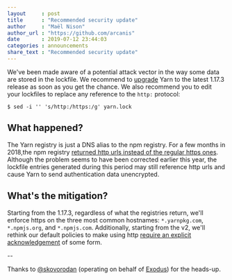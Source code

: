 ```yaml
---
layout     : post
title      : "Recommended security update"
author     : "Maël Nison"
author_url : "https://github.com/arcanis"
date       : 2019-07-12 23:44:03
categories : announcements
share_text : "Recommended security update"
---
```


We've been made aware of a potential attack vector in the way some data are stored in the lockfile. We recommend to [upgrade](https://yarnpkg.com/en/docs/install) Yarn to the latest 1.17.3 release as soon as you get the chance. We also recommend you to edit your lockfiles to replace any reference to the `http:` protocol:

```
$ sed -i '' 's/http:/https:/g' yarn.lock
```

## What happened?

The Yarn registry is just a DNS alias to the npm registry. For a few months in 2018,the npm registry [returned http urls instead of the regular https ones](https://npm.community/t/some-packages-have-dist-tarball-as-http-and-not-https/285/40). Although the problem seems to have been corrected earlier this year, the lockfile entries generated during this period may still reference http urls and cause Yarn to send authentication data unencrypted.

## What's the mitigation?

Starting from the 1.17.3, regardless of what the registries return, we'll enforce https on the three most common hostnames: `*.yarnpkg.com`, `*.npmjs.org`, and `*.npmjs.com`. Additionally, starting from the v2, we'll rethink our default policies to make using http [require an explicit acknowledgement](https://github.com/yarnpkg/berry/issues/293) of some form.

--

Thanks to [@skovorodan](https://twitter.com/skovorodan) (operating on behalf of [Exodus](https://www.exodus.io/)) for the heads-up.
